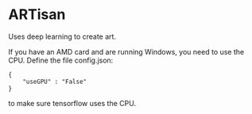 # ARTisan
Uses deep learning to create art.

If you have an AMD card and are running Windows, you need to use the CPU. Define the file config.json:
```
{
    "useGPU" : "False"
}
```
to make sure tensorflow uses the CPU.